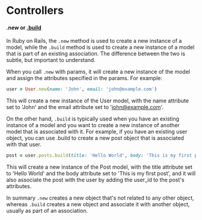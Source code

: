 # Controllers

#### .new or [.build](https://apidock.com/rails/v5.2.3/ActiveRecord/Associations/CollectionProxy/build)

In Ruby on Rails, the `.new` method is used to create a new instance of a model, while the `.build` method is used to create a new instance of a model that is part of an existing association. The difference between the two is subtle, but important to understand.

When you call `.new` with params, it will create a new instance of the model and assign the attributes specified in the params. For example: 

```ruby
user = User.new(name: 'John', email: 'john@example.com')
```
This will create a new instance of the User model, with the name attribute set to 'John' and the email attribute set to 'john@example.com'.

On the other hand, `.build` is typically used when you have an existing instance of a model and you want to create a new instance of another model that is associated with it.
For example, if you have an existing user object, you can use .build to create a new post object that is associated with that user.

```ruby
post = user.posts.build(title: 'Hello World', body: 'This is my first post')
```
This will create a new instance of the Post model, with the title attribute set to 'Hello World' and the body attribute set to 'This is my first post', and it will also associate the post with the user by adding the user_id to the post's attributes.

In summary `.new` creates a new object that's not related to any other object, whereas `.build` creates a new object and associate it with another object, usually as part of an association.
